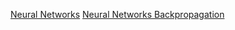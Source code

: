 [Neural Networks](https://www.youtube.com/watch?v=CqOfi41LfDw&t=2s)
[Neural Networks Backpropagation]([https://www.youtube.com/watch?v=CqOfi41LfDw&t=2s](https://www.youtube.com/watch?v=IN2XmBhILt4))


